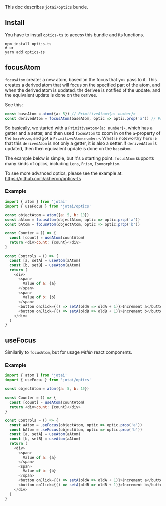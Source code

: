 This doc describes `jotai/optics` bundle. 

## Install

You have to install `optics-ts` to access this bundle and its functions.

```
npm install optics-ts
# or 
yarn add optics-ts
```

## focusAtom

`focusAtom` creates a new atom, based on the focus that you pass to it. This creates a derived atom that will focus on the specified part of the atom, 
and when the derived atom is updated, the derivee is notified of the update, and the equivalent update is done on the derivee.

See this: 

```typescript
const baseAtom = atom({a: 5}) // PrimitiveAtom<{a: number}>
const derivedAtom = focusAtom(baseAtom, optic => optic.prop('a')) // PrimitiveAtom<number>
```

So basically, we started with a `PrimitiveAtom<{a: number}>`, which has a getter and a setter, and then used `focusAtom` to zoom in on the `a`-property of 
the `baseAtom`, and got a `PrimitiveAtom<number>`. What is noteworthy here is that this `derivedAtom` is not only a getter, it is also a setter. If `derivedAtom` is updated, then
then equivalent update is done on the `baseAtom`. 

The example below is simple, but it's a starting point. `focusAtom` supports many kinds of optics, including `Lens`, `Prism`, `Isomorphism`.

To see more advanced optics, please see the example at: https://github.com/akheron/optics-ts


### Example

```js
import { atom } from 'jotai'
import { useFocus } from 'jotai/optics'

const objectAtom = atom({a: 5, b: 10})
const aAtom = focusAtom(objectAtom, optic => optic.prop('a'))
const bAtom = focusAtom(objectAtom, optic => optic.prop('b'))

const Counter = () => {
  const [count] = useAtom(countAtom)
  return <div>count: {count}</div>
}

const Controls = () => {
  const [a, setA] = useAtom(aAtom)
  const [b, setB] = useAtom(aAtom)
  return (
    <div>
      <span>
        Value of a: {a}
      </span>
      <span>
        Value of b: {b}
      </span>
      <button onClick={() => setA(oldA => oldA + 1)}>Increment a</button>
      <button onClick={() => setA(oldB => oldB + 1)}>Increment b</button>
    </div> 
  )
}
```


## useFocus

Similarily to `focusAtom`, but for usage _within_ react components. 

### Example

```js
import { atom } from 'jotai'
import { useFocus } from 'jotai/optics'

const objectAtom = atom({a: 5, b: 10})

const Counter = () => {
  const [count] = useAtom(countAtom)
  return <div>count: {count}</div>
}

const Controls = () => {
  const aAtom = useFocus(objectAtom, optic => optic.prop('a'))
  const bAtom = useFocus(objectAtom, optic => optic.prop('b'))
  const [a, setA] = useAtom(aAtom)
  const [b, setB] = useAtom(aAtom)
  return (
    <div>
      <span>
        Value of a: {a}
      </span>
      <span>
        Value of b: {b}
      </span>
      <button onClick={() => setA(oldA => oldA + 1)}>Increment a</button>
      <button onClick={() => setA(oldB => oldB + 1)}>Increment b</button>
    </div> 
  )
}
```
